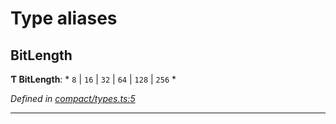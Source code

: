 

# Type aliases

<a id="bitlength"></a>

##  BitLength

**Ƭ BitLength**: * `8` &#124; `16` &#124; `32` &#124; `64` &#124; `128` &#124; `256`
*

*Defined in [compact/types.ts:5](https://github.com/polkadot-js/common/blob/fbd6c1e/packages/util/src/compact/types.ts#L5)*

___

